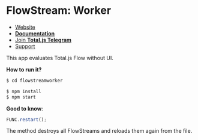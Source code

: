 # FlowStream: Worker

- [Website](https://www.totaljs.com/flow/)
- [__Documentation__](https://docs.totaljs.com/total4/5aed1001bj51c/)
- [Join __Total.js Telegram__](https://t.me/totalplatform)
- [Support](https://www.totaljs.com/support/)

This app evaluates Total.js Flow without UI.

__How to run it?__

```bash
$ cd flowstreamworker

$ npm install
$ npm start
```

__Good to know__:

```js
FUNC.restart();
```

The method destroys all FlowStreams and reloads them again from the file.